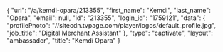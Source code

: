 {
    "url": "\/a\/kemdi-opara\/213355",
    "first_name": "Kemdi",
    "last_name": "Opara",
    "email": null,
    "id": "213355",
    "login_id": "1759121",
    "data": {
        "profilePhoto": "\/\/sitecdn.tvpage.com\/player\/logos\/default_profile.jpg",
        "job_title": "Digital Merchant Assistant"
    },
    "type": "captivate",
    "layout": "ambassador",
    "title": "Kemdi Opara"
}